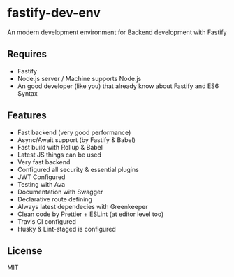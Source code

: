 # fastify-dev-env

An modern development environment for Backend development with Fastify

## Requires

- Fastify
- Node.js server / Machine supports Node.js
- An good developer (like you) that already know about Fastify and ES6 Syntax

## Features

- Fast backend (very good performance)
- Async/Await support (by Fastify & Babel)
- Fast build with Rollup & Babel
- Latest JS things can be used
- Very fast backend
- Configured all security & essential plugins
- JWT Configured
- Testing with Ava
- Documentation with Swagger
- Declarative route defining
- Always latest dependecies with Greenkeeper
- Clean code by Prettier + ESLint (at editor level too)
- Travis CI configured
- Husky & Lint-staged is configured

## License

MIT
